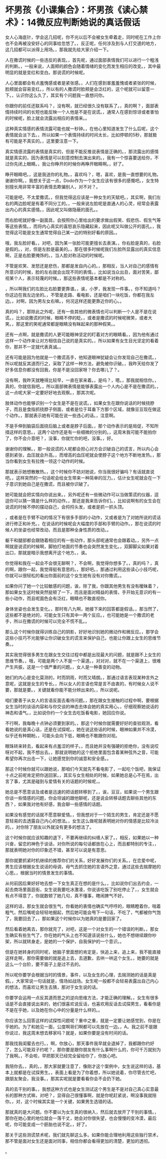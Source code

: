 # 坏男孩《小课集合》：坏男孩《读心禁术》：14微反应判断她说的真话假话

女人心海底针，学会这几招呢，你不光以后不会被女生牵着走，同时呢在工作上你也不会再被没安好心的同事给忽悠了。，反正呢，任何涉及到与人打交道的地方，这几招都可以派得上用场。，那我就先给大家介绍一下。

人在撒谎时候的一些违反的表现。，首先呢，通过面部表情我们可以进行一个粗浅的判断。，一般来说，人面颊的颜色会随着情绪的变化而发生相应的改变。，其中最明显的就是变红和变白。那说谎的时候呢。

人心里面都会有点羞愧感或者是紧张感。，人们在感到害羞羞愧或者紧张的时候，脸颊就会容易变红。，所以有的人撒谎时脸颊是会泛红的，这个呢就可以留意一下。，认识你这么久了，其实有个问题我一直想问你。

你跟你的前任还联系吗？，没有啊，就已经很久没有联系了。，真的啊？，面部表情持续时间的长短也能反映一个人他是不是在说谎。，通常人在感到惊讶或者害怕的时候呢，脸上就会流露出相应的表情来。。

这种真实情感的表情流露可能也就一秒钟。，在他心里知道发生了什么后呢，这个表情就会淡下去。，所以如果一个表情持续的时间太长，比如停顿的5秒，那就极有可能是不真实的。，这里要注意一下。

真实情感流露的表情是真实的，但是不能反推说表情是正确的。，那流露出的感情就是真实的，因为表情是可以刻意控制去演出来的。，我有一个惊喜要送给你，不过你先闭上眼睛。，我让你睁开的时候你再睁开眼睛啊。，好了。

睁开眼睛吧。，这是我送你的礼物。，喜欢吗？，嗯，喜欢，是我一直想要的礼物。谢谢你啊。，我想关于这一点，Dodo作为一个女生应该有很多的感慨吧。，女生特别擅长用非常丰富的表情去欺骗别人，对不对？。

可能是吧，不太爱撒谎。，但我觉得这应该是一种女生的天赋吧。，其实啊，我们左右的两边脸呢是有着不同分工的。，一般来说左脸呢是直通人的心灵，经常会表露出内心的真实感情。，因此呢又叫做隐蔽的面孔。。

而右脸呢就好像一副面具，会按照你心里给出的要求做出假笑、假悲伤、假生气等等这些表情。，而将内心真实的喜怒哀乐隐藏起来，因此呢又叫做公开的面孔。，我觉得这可能是女生通常觉得自己某一边的特别好看的原因。。

哦，我左脸好看。，对吧，因为某一张脸可能更擅长去表演。，你右脸是真的，右脸是假的。，对，但是左脸是最美的。，那在很多时候呢我们左脸所显露出的真实信息啊，正是右脸要掩饰的。，当人脸对称活动的时候呢。

不管是欢笑、发怒还是悲伤，那都是发自内心的。，那相反，当人对自己的感情有所意识的时候，脸的左右就会出现不同的表情。，比如说当众出丑，面对苦笑，鄙视某个人，表示轻蔑的时候。，那这些表情呢基本都是不对称的。

，所以啊我们的左脸比右脸要更靠谱。，诶，小罗，我发现一件事。，你不知道吗？你这边在我左边坐的。，不管是走路、看电影，还是咱们一块吃饭，你都在我左边。，对啊，因为男左女右嘛。，何况这样还能更靠近你的心。。

真的吗？，那除此之外呢，还有一些其他的微表情也可以判断一个人是不是在说谎。，比如说撒谎的时候，眼睛不停的眨。，或者是撒谎的时候呢微笑，或者大笑。，那这里的笑呢通常都是眼睛没有眯起来的那种假笑。。

还有一点啊，就是撒谎的人更可能眼神坚定的盯着对方的眼睛看。，因为他有通过这样一个动作来让对方相信自己说的是真实的。，所以如果有女生目光坚定的看着你，那并不一定就代表真诚。。

还有可能是因为他就是一个撒谎高手，他知道眼神犹疑会让你发现自己在撒谎。，所以呢就反其道而行之，采取了这样一种方法，避免被你识破。，我昨天给你发了好多信息你都没有回我，你是不是没回家呀？你去哪儿了？。

没有啊，我昨天就睡得比较早，一直在家来着。，是吗？，嗯。，那我就相信你。，真的，你就信我吧。，所以面部微表情是能够表露出一个人内心是不是在撒谎的。，这一点呢大家一定要好好地去观察。，那其次呢。

肢体动作也能够识别一个女生是不是在说谎。，如果女生在跟你说话的时候挠脖子，而且是食指抓挠脖子侧面，或者是位于耳垂下方那个区域，就像豆豆现在做这个动作。，那就表示她有可能在说一些违心的话。，注意啊。

不是手伸到脑袋后面挠后脑上或者是脖子后面。，那个动作表示的是局促，不知所措这样的意思。，这两个动作还是有一些细微的分别的。，这周末我可能不能拍你了，你不会介意吧？，没事，你就忙你的吧，没事。，好。

谢谢你的理解。，那一般说谎的人呢都会担心对方会识破自己的谎言，所以内心会感到紧张，血压就会升高。，而增高的血压呢就会使脖子这个地方不断地发热。，那当你看到女生有拉拽一领这个动作的时候。

那就表示她想散散热。，这个时候你不妨对她说，你当我很好骗吗？有话就直说吧。，这样突然的一句话呢会给女生带来一种简单的压力。，估计女生呢就会在一下子意识到她自己是在撒谎，而且被你识破了。

她可能就会把实情向你说出来。，另外呢还有一些微动作可以当做策谎的仪器，逗逗你可以猜一猜是什么样的动作。，那还是我来告诉你们。，比如说啊有的女生会在说谎的时候不停的摆动自己，会捋捋头发，或者是抓一抓头顶。

，或者是在手臂不动的情况下有很多手部的小动作，又或者是为了对她所说的谎话进行修正和补充。，在说话的时候呢会大幅度的手部和手臂的动作。，那在说谎的时候人的坐姿也经常改动，而且是那种全身性质的改动。。

躯干和腿部都会跟随着相应的有一些动作，那头部呢通常也会跟着动。，另外一点啊就是说谎的时候啊，脚拍打地面的节奏也会突然发生变化。，双脚脚尖如果对着出口，那就是暗示我想离开这个地方。，诶。

你觉得和我在一起会不会很无聊啊？，不会啊，我觉得你想多了。，真的吗？，真的啊，跟你一起，我觉得挺有意思的。，那好吧。，那通过利用这些读心小技巧呢，你就可以很轻松的看出你面前的这个女生她有没有对你撒谎。。

如果你问了她一个比较敏感的问题，诶，除了我，你跟其他男生有没有暧昧着？，那如果女生这时候突然挺顿了一下，而且是面对精益的表情，手开始无意识的有一些小动作，而且呢面色会有泛红，眼睛也不敢直视你。

身体坐姿也会发生变化。，那时有八九啊，她接下来的回答都是假话。，那当然了，这些都不是绝对的，可能女生只有其中一两个反应。，也可能她是一个撒谎的老手，所以在撒谎的时候可以完全不慌不乱。。

那么这个时候你就得训练自己的阴影，好好地识别她的微动作和微反应。，那学会这些小技巧不光能够让你识破女生的谎言来保护自己，也能让你跟上女生的思维节奏。。

其实我觉得很多男生在跟女生交往过程中都是出现最大的问题，就是跟不上女生的思维节奏。，哦，可能是两个人不是一个渠道。，对对对，就不在一个渠道上，很难产生共振，这是一个很严重的问题。，女人是一种善变的动物。

她们的内心是变化莫测的，时而阴雨，时而又晴朗。，那通过语言表现某种言外之意呢，这就是女生的专长。，所以女人的言语也常是言不由衷的，有时候女人说不要，那就是要。，关键就看你能不能分辨出来的。，所以说呢。

咱们要善于从女人的言语反面去看待问题。，那在跟女生接触的过程中啊，要根据女生当时的谈话内容和与你交谈的神态去体会她的真实用心。，仔细观察她说话的神态和语气。，比如说你约一个女生去吃饭看电影，她回应你说。

不行啊，我每晚十点钟必须要到家的。，那这个时候你就需要好好的查验观测，看看她说的是真心话，还是在试探呢。，她在说这些话的时候，眼神如果并不冷漠，似乎还有种期盼。，可能头会向下低，眼睛也不敢跟你对视。

眼珠转来转去，看起来有点羞涩的样子。，而且她并没有强硬的拒绝你，没有说哎呀对不起，我不想出去。，那就说明她的这个拒绝里面包含着某种弦外之音，可能希望你再次出击一下，让她感觉到你的诚意和安全感。。

那这个时候你就可以跟她说，那咱们今天就先不看电影了，一起吃个饭吧，我保证十点之前呢肯定把你送回家。，其实与女生相处的时候，如果她总是心不在焉，出言了事，尤其是碰到与爱情有关的话题的时候呢，。

她总是不愿意谈及或者是迅速的把话题转移到了。，诶，豆豆，如果说一个男生跟你谈一些情感的问题，你会坦诚的跟他聊呢，还是说会转移话题去聊些其他的东西？，如果我对他有好感，我会聊一些感情的话题。

如果没有感觉的话就不愿意聊爱情。，但我想对于一个陌生的男生，肯定还是不愿意轻易的去透露自己内心的想法。，女生这么做呢就表明她对你的情感是比较冷淡的。，对你除了朋友以外就没有更多的想法了。

这个时候你就应该知趣的退下，不要再继续的纠缠人家了。，相反，如果她以一种兴奋，留恋的神色于谈话，对你所说的每句话都放在心上，而且都特别的专注，，那就表明她对你的印象还不错，甚至可以说是有意思。

那你就要抓紧时机继续的推荐你们的关系，好好发展你们的关系。，在恋爱中呢，男生应该根据女生说话的母调，母气去抓住她的言语外之意，通过这些去揣摩她的心思。，根据当时的情景发生的事情。

从何前因后果好好地去想一下女生真正在想的是什么。，比如说你们出去约会，一起去商场里面逛街，女生说我要吃冰激凌，你说该吃饭了别吃停止了，，女生就会有点不得意了，你就数顿了她几句，真不懂事，瞎闹脾气不好。

这样的话，那女生就会很生气，你看她的表情也确实气哼哼的，眼睛瞪着你，喘着粗气，然后嘴呢会轻轻地掘起，然后她可能会甩下一句话，不吃了，气都被你气饱了，我要回去了。，那如果这个时候你以为她真的是要回家了。

然后看着她离去，那你就完了，对吧，这是一个对女生的一个错误的判断。，那女生确实有些生气了，你在她的气头上也不知道该说些什么，她也不想继续跟你吵架，所以就转身走，是她的一个保护，自我保护的一个意识。。

但是在她转身的同时呢，她脑子里面想的肯定是，快追上来，追上来，我不能直接这样走啊，那你需要做的就是追上去，去道歉，去哄一哄这个女生。，她要的就是这么一个台阶，要不面子上是过不去的。

所以呢你要学会根据当时的情景，事件，以及女生的心理，去揣测她的话是真是假。，大家常说一句话就是，情场如战场。女生呢一般都不会轻易表露出自己内心的想法，而喜欢让男生去猜，那对于女生说的话。

你要学会运用一点反其道而思之的逆向思维方法，才能正确的理解。，女生有很多话是不会直接说出来的，她们很喜欢说反话，也喜欢用反话去试探男生，看看你是不是在乎她，以及她在你心中的分量是什么样的。。

你应该怎么回答这样的试探性问题呢？重中之重，就是一定要让她感觉到，你是在乎她的。为了和她见一面，公度啊哥们啊都可以先放在一边。，A。我之前不是跟你说过，我这周末想去移家吗？就是，如果你要是没有时间的话。

那我找我闺蜜去也行。，啊，你放心，那天事件我早就全退掉了，我都跟你约好了，怎么可能双子约呢？，那你要是跟你朋友有什么事啊什么的，你可千万就别为了我啊。，不会啦，早把那天已经完全留给你了，你放心吧。

我陪你去。，真的。，那大家就要注意了，像刚才这个案例中，女生说这样的话，基本上就都是在试探男生。，表面上看是为了你着想，所以她说着，你尽管去忙吧，跟朋友聚会，我没事。，那其实呢就是要看看你会不会扔下她。

真的去干别的事。，我想这种方式也是女生测试这个男生是不是对自己真心实意最长的那种方式嘛，对吧？，显得自己很懂事啊，就是你呢赶紧说，啊没事我就陪你。，对，这个时候其实是一个关键，如果男生选错的话。

那就真的是大问题。你不要以为女生真的很纳入，然后就去放开了干别的事情。，那你在她心里的地位就会一落千丈，她会对你很失望，也会慢慢的变冷漠，最后呢，你可能变成一个胚胎也说不定。，好了。

那关于这些测谎禁术呢，我们就先聊这么多。如果你能合理地利用这些独行禁术，那不管是面对女生还是面对同事，相信你都会看得更加的清楚，更加的透彻。

。